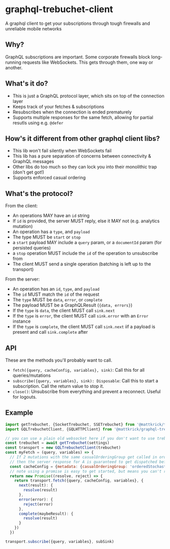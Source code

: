 # graphql-trebuchet-client

A graphql client to get your subscriptions through tough firewalls and unreliable mobile networks

## Why?

GraphQL subscriptions are important.
Some corporate firewalls block long-running requests like WebSockets.
This gets through them, one way or another.

## What's it do?

- This is just a GraphQL protocol layer, which sits on top of the connection layer
- Keeps track of your fetches & subscriptions
- Resubscribes when the connection is ended prematurely
- Supports multiple responses for the same fetch, allowing for partial resutls using e.g. `@defer`

## How's it different from other graphql client libs?

- This lib won't fail silently when WebSockets fail
- This lib has a pure separation of concerns between connectivity & GraphQL messages
- Other libs do too much so they can lock you into their monolithic trap (don't get got!)
- Supports enforced casual ordering

## What's the protocol?

From the client:

- An operations MAY have an `id` string
- If `id` is provided, the server MUST reply, else it MAY not (e.g. analytics mutation)
- An operation has a `type`, and `payload`
- The type MUST be `start` or `stop`
- a `start` payload MAY include a `query` param, or a `documentId` param (for persisted queries)
- a `stop` operation MUST include the `id` of the operation to unsubscribe from
- The client MUST send a single operation (batching is left up to the transport)

From the server:

- An operation has an `id`, `type`, and `payload`
- The `id` MUST match the `id` of the request
- The `type` MUST be `data`, `error`, or `complete`
- The payload MUST be a GraphQLResult (`{data, errors}`)
- If the `type` is `data`, the client MUST call `sink.next`
- If the `type` is `error`, the client MUST call `sink.error` with an `Error` instance
- If the `type` is `complete`, the client MUST call `sink.next` iif a payload is present and call `sink.complete` after

## API

These are the methods you'll probably want to call.

- `fetch({query, cacheConfig, variables}, sink)`: Call this for all queries/mutations
- `subscribe({query, variables}, sink): Disposable`: Call this to start a subscription.
  Call the return value to stop it.
- `close()`: Unsubscribe from everything and prevent a reconnect. Useful for logouts.

## Example

```js
import getTrebuchet, {SocketTrebuchet, SSETrebuchet} from '@mattkrick/trebuchet-client'
import GQLTrebuchetClient, {GQLHTTPClient} from '@mattkrick/graphql-trebuchet-client'

// you can use a plain old websocket here if you don't want to use trebuchet-client.
const trebuchet = await getTrebuchet(settings)
const transport = new GQLTrebuchetClient(trebuchet)
const myFetch = (query, variables) => {
  // If 2 mutations with the same casualOrderingGroup get called in order A,B,
  // then the server response for A is guaranteed to get dispatched before B
  const cacheConfig = {metadata: {casualOrderingGroup: 'orderedStochasticMutations'}}
  // note using a promise is easy to get started, but means you can't return multiple responses
  return new Promise((resolve, reject) => {
    return transport.fetch({query, cacheConfig, variables}, {
      next(result): {
        resolve(result)
      },
      error(error): {
        reject(error)
      },
      complete(maybeResult): {
        resolve(result)
      }
    })
  })

transport.subscribe({query, variables}, subSink)
```
